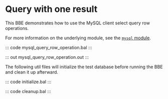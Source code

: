 # Query with one result

This BBE demonstrates how to use the MySQL client select query row operations. 

For more information on the underlying module, see the [`mysql` module](https://lib.ballerina.io/ballerinax/mysql/latest/).



::: code mysql_query_row_operation.bal :::

::: out mysql_query_row_operation.out :::

The following util files will initialize the test database before running the BBE and clean it up afterward.

::: code initialize.bal :::

::: code cleanup.bal :::
